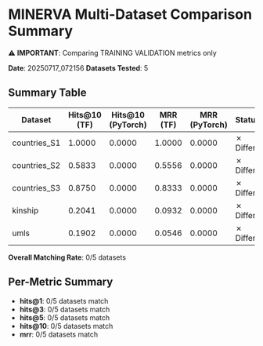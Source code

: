 # MINERVA Multi-Dataset Comparison Summary

⚠️ **IMPORTANT**: Comparing TRAINING VALIDATION metrics only

**Date**: 20250717_072156
**Datasets Tested**: 5

## Summary Table

| Dataset | Hits@10 (TF) | Hits@10 (PyTorch) | MRR (TF) | MRR (PyTorch) | Status |
|---------|--------------|-------------------|----------|---------------|--------|
| countries_S1 | 1.0000 | 0.0000 | 1.0000 | 0.0000 | ✗ Differ |
| countries_S2 | 0.5833 | 0.0000 | 0.5556 | 0.0000 | ✗ Differ |
| countries_S3 | 0.8750 | 0.0000 | 0.8333 | 0.0000 | ✗ Differ |
| kinship | 0.2041 | 0.0000 | 0.0932 | 0.0000 | ✗ Differ |
| umls | 0.1902 | 0.0000 | 0.0546 | 0.0000 | ✗ Differ |

**Overall Matching Rate**: 0/5 datasets

## Per-Metric Summary

- **hits@1**: 0/5 datasets match
- **hits@3**: 0/5 datasets match
- **hits@5**: 0/5 datasets match
- **hits@10**: 0/5 datasets match
- **mrr**: 0/5 datasets match
